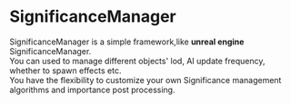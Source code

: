 # SignificanceManager
SignificanceManager is a simple framework,like **unreal engine** SignificanceManager.<br>
You can used to manage different objects' lod, AI update frequency, whether to spawn effects etc.<br>
You have the flexibility to customize your own Significance management algorithms and importance post processing.<br>
